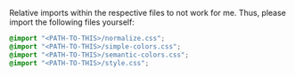 
Relative imports within the respective files to not work for me.
Thus, please import the following files yourself:

```css
@import "<PATH-TO-THIS>/normalize.css";
@import "<PATH-TO-THIS>/simple-colors.css";
@import "<PATH-TO-THIS>/semantic-colors.css";
@import "<PATH-TO-THIS>/style.css";
```